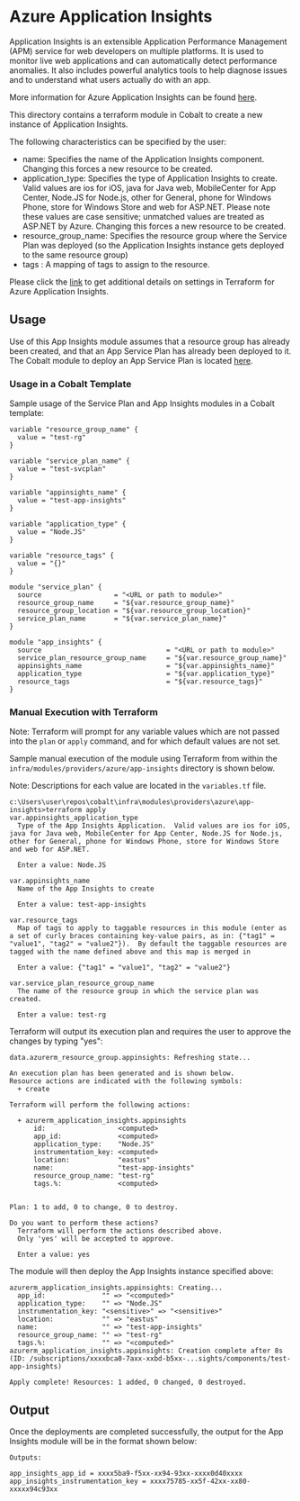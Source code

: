 # Azure Application Insights

Application Insights is an extensible Application Performance Management (APM) service for web developers on multiple platforms. It is used to monitor live web applications and can automatically detect performance anomalies. It also includes powerful analytics tools to help diagnose issues and to understand what users actually do with an app.

More information for Azure Application Insights can be found [here](https://docs.microsoft.com/en-us/azure/azure-monitor/app/app-insights-overview).

This directory contains a terraform module in Cobalt to create a new instance of Application Insights.

The following characteristics can be specified by the user:

  - name: Specifies the name of the Application Insights component. Changing this forces a new resource to be created.
  - application_type: Specifies the type of Application Insights to create. Valid values are ios for iOS, java for Java web, MobileCenter for App Center, Node.JS for Node.js, other for General, phone for Windows Phone, store for Windows Store and web for ASP.NET. Please note these values are case sensitive; unmatched values are treated as ASP.NET by Azure. Changing this forces a new resource to be created.
  - resource_group_name: Specifies the resource group where the Service Plan was deployed (so the Application Insights instance gets deployed to the same resource group)
  - tags : A mapping of tags to assign to the resource.

Please click the [link](https://www.terraform.io/docs/providers/azurerm/r/application_insights.html) to get additional details on settings in Terraform for Azure Application Insights.

## Usage

Use of this App Insights module assumes that a resource group has already been created, and that an App Service Plan has already been deployed to it.  The Cobalt module to deploy an App Service Plan is located [here](infra/modules/providers/azure/service-plan).

### Usage in a Cobalt Template

Sample usage of the Service Plan and App Insights modules in a Cobalt template:

```
variable "resource_group_name" {
  value = "test-rg"
}

variable "service_plan_name" {
  value = "test-svcplan"
}

variable "appinsights_name" {
  value = "test-app-insights"
}

variable "application_type" {
  value = "Node.JS"
}

variable "resource_tags" {
  value = "{}"
}

module "service_plan" {
  source                  = "<URL or path to module>"
  resource_group_name     = "${var.resource_group_name}"
  resource_group_location = "${var.resource_group_location}"
  service_plan_name       = "${var.service_plan_name}"
}

module "app_insights" {
  source                               = "<URL or path to module>"
  service_plan_resource_group_name     = "${var.resource_group_name}"
  appinsights_name                     = "${var.appinsights_name}"
  application_type                     = "${var.application_type}"
  resource_tags                        = "${var.resource_tags}"
}
```

### Manual Execution with Terraform

Note: Terraform will prompt for any variable values which are not passed into the `plan` or `apply` command, and for which default values are not set.

Sample manual execution of the module using Terraform from within the `infra/modules/providers/azure/app-insights` directory is shown below.

Note: Descriptions for each value are located in the `variables.tf` file.

```
c:\Users\user\repos\cobalt\infra\modules\providers\azure\app-insights>terraform apply
var.appinsights_application_type
  Type of the App Insights Application.  Valid values are ios for iOS, java for Java web, MobileCenter for App Center, Node.JS for Node.js, other for General, phone for Windows Phone, store for Windows Store and web for ASP.NET.

  Enter a value: Node.JS

var.appinsights_name
  Name of the App Insights to create

  Enter a value: test-app-insights

var.resource_tags
  Map of tags to apply to taggable resources in this module (enter as a set of curly braces containing key-value pairs, as in: {"tag1" = "value1", "tag2" = "value2"}).  By default the taggable resources are tagged with the name defined above and this map is merged in

  Enter a value: {"tag1" = "value1", "tag2" = "value2"}

var.service_plan_resource_group_name
  The name of the resource group in which the service plan was created.

  Enter a value: test-rg
  ```

Terraform will output its execution plan and requires the user to approve the changes by typing "yes":

```
data.azurerm_resource_group.appinsights: Refreshing state...

An execution plan has been generated and is shown below.
Resource actions are indicated with the following symbols:
  + create

Terraform will perform the following actions:

  + azurerm_application_insights.appinsights
      id:                  <computed>
      app_id:              <computed>
      application_type:    "Node.JS"
      instrumentation_key: <computed>
      location:            "eastus"
      name:                "test-app-insights"
      resource_group_name: "test-rg"
      tags.%:              <computed>


Plan: 1 to add, 0 to change, 0 to destroy.

Do you want to perform these actions?
  Terraform will perform the actions described above.
  Only 'yes' will be accepted to approve.

  Enter a value: yes
```

The module will then deploy the App Insights instance specified above:

```
azurerm_application_insights.appinsights: Creating...
  app_id:              "" => "<computed>"
  application_type:    "" => "Node.JS"
  instrumentation_key: "<sensitive>" => "<sensitive>"
  location:            "" => "eastus"
  name:                "" => "test-app-insights"
  resource_group_name: "" => "test-rg"
  tags.%:              "" => "<computed>"
azurerm_application_insights.appinsights: Creation complete after 8s (ID: /subscriptions/xxxxbca0-7axx-xxbd-b5xx-...sights/components/test-app-insights)

Apply complete! Resources: 1 added, 0 changed, 0 destroyed.
```


## Output

Once the deployments are completed successfully, the output for the App Insights module will be in the format shown below:

```
Outputs:

app_insights_app_id = xxxx5ba9-f5xx-xx94-93xx-xxxx0d40xxxx
app_insights_instrumentation_key = xxxx75785-xx5f-42xx-xx80-xxxxx94c93xx
```


